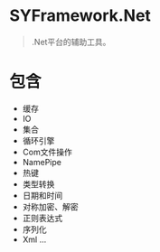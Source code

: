 # SYFramework.Net
> .Net平台的辅助工具。
# 包含
+ 缓存
+ IO
+ 集合
+ 循环引擎
+ Com文件操作
+ NamePipe
+ 热键
+ 类型转换
+ 日期和时间
+ 对称加密、解密
+ 正则表达式
+ 序列化
+ Xml
...
